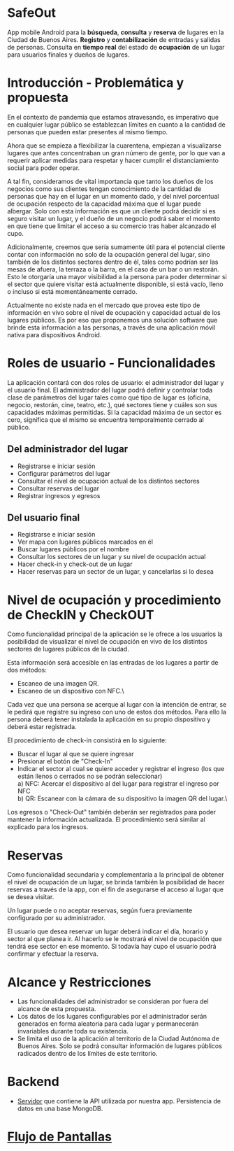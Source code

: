 # SafeOut
App mobile Android para la **búsqueda**, **consulta** y **reserva** de lugares en la Ciudad de Buenos Aires.
**Registro** y **contabilización** de entradas y salidas de personas.
Consulta en **tiempo real** del estado de **ocupación** de un lugar para usuarios finales y dueños de lugares.

# Introducción - Problemática y propuesta
En el contexto de pandemia que estamos atravesando, es imperativo que en cualquier lugar público se establezcan límites en cuanto a la cantidad de personas que pueden estar presentes al mismo tiempo.

Ahora que se empieza a flexibilizar la cuarentena, empiezan a visualizarse lugares que antes concentraban un gran número de gente, por lo que van a requerir aplicar medidas para respetar y hacer cumplir el distanciamiento social para poder operar.

A tal fin, consideramos de vital importancia que tanto los dueños de los negocios como sus clientes tengan conocimiento de la cantidad de personas que hay en el lugar en un momento dado, y del nivel porcentual de ocupación respecto de la capacidad máxima que el lugar puede albergar. Solo con esta información es que un cliente podrá decidir si es seguro visitar un lugar, y el dueño de un negocio podrá saber el momento en que tiene que limitar el acceso a su comercio tras haber alcanzado el cupo.

Adicionalmente, creemos que sería sumamente útil para el potencial cliente contar con información no solo de la ocupación general del lugar, sino también de los distintos sectores dentro de él, tales como podrían ser las mesas de afuera, la terraza o la barra, en el caso de un bar o un restorán. Esto le otorgaría una mayor visibilidad a la persona para poder determinar si el sector que quiere visitar está actualmente disponible, si está vacío, lleno o incluso si está momentáneamente cerrado.

Actualmente no existe nada en el mercado que provea este tipo de información en vivo sobre el nivel de ocupación y capacidad actual de los lugares públicos. Es por eso que proponemos una solución software que brinde esta información a las personas, a través de una aplicación móvil nativa para dispositivos Android.

# Roles de usuario - Funcionalidades
La aplicación contará con dos roles de usuario: el administrador del lugar y el usuario final. 
El administrador del lugar podrá definir y controlar toda clase de parámetros del lugar tales como qué tipo de lugar es (oficina, negocio, restorán, cine, teatro, etc.), qué sectores tiene y cuáles son sus capacidades máximas permitidas. Si la capacidad máxima de un sector es cero, significa que el mismo se encuentra temporalmente cerrado al público.

## Del administrador del lugar
- Registrarse e iniciar sesión
- Configurar parámetros del lugar
- Consultar el nivel de ocupación actual de los distintos sectores
- Consultar reservas del lugar
- Registrar ingresos y egresos

## Del usuario final
- Registrarse e iniciar sesión
- Ver mapa con lugares públicos marcados en él
- Buscar lugares públicos por el nombre 
- Consultar los sectores de un lugar y su nivel de ocupación actual
- Hacer check-in y check-out de un lugar
- Hacer reservas para un sector de un lugar, y cancelarlas si lo desea

# Nivel de ocupación y procedimiento de CheckIN y CheckOUT
Como funcionalidad principal de la aplicación se le ofrece a los usuarios la posibilidad de visualizar el nivel de ocupación en vivo de los distintos sectores de lugares públicos de la ciudad.

Esta información será accesible en las entradas de los lugares a partir de dos métodos:
* Escaneo de una imagen QR.
* Escaneo de un dispositivo con NFC.\

Cada vez que una persona se acerque al lugar con la intención de entrar, se le pedirá que registre su ingreso con uno de estos dos métodos. Para ello la persona deberá tener instalada la aplicación en su propio dispositivo y deberá estar registrada. 

El procedimiento de check-in consistirá en lo siguiente:

- Buscar el lugar al que se quiere ingresar
- Presionar el botón de "Check-In"
- Indicar el sector al cual se quiere acceder y registrar el ingreso (los que están llenos o cerrados no se podrán seleccionar)\
    a) NFC: Acercar el dispositivo al del lugar para registrar el ingreso por NFC\
    b) QR: Escanear con la cámara de su dispositivo la imagen QR del lugar.\

Los egresos o "Check-Out" también deberán ser registrados para poder mantener la información actualizada. 
El procedimiento será similar al explicado para los ingresos.

# Reservas
Como funcionalidad secundaria y complementaria a la principal de obtener el nivel de ocupación de un lugar, se brinda también la posibilidad de hacer reservas a través de la app, con el fin de asegurarse el acceso al lugar que se desea visitar.

Un lugar puede o no aceptar reservas, según fuera previamente configurado por su administrador.

El usuario que desea reservar un lugar deberá indicar el día, horario y sector al que planea ir. Al hacerlo se le mostrará el nivel de ocupación que tendrá ese sector en ese momento. Si todavía hay cupo el usuario podrá confirmar y efectuar la reserva.

# Alcance y Restricciones
- Las funcionalidades del administrador se consideran por fuera del alcance de esta propuesta. 
- Los datos de los lugares configurables por el administrador serán generados en forma aleatoria para cada lugar y permanecerán invariables durante toda su existencia.
- Se limita el uso de la aplicación al territorio de la Ciudad Autónoma de Buenos Aires. Solo se podrá consultar información de lugares públicos radicados dentro de los límites de este territorio.

# Backend
- [Servidor](https://github.com/mrodriguezarias/salina) que contiene la API utilizada por nuestra app.
Persistencia de datos en una base MongoDB.

# [Flujo de Pantallas](readme-assets/flows.md)
